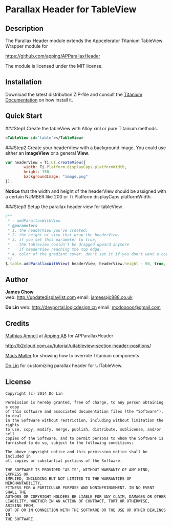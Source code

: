 # Parallax Header for TableView

## Description

The Parallax Header module extends the Appcelerator Titanium TableView
Wrapper module for 

https://github.com/apping/APParallaxHeader

The module is licensed under the MIT license.

## Installation

Download the latest distribution ZIP-file and consult the [Titanium Documentation](http://docs.appcelerator.com/titanium/latest/#!/guide/Using_a_Module) on how install it.

## Quick Start

###Step1
Create the tableView with Alloy xml or pure Titanium methods.

```xml
<TableView id='table'></TableView>
```

###Step2
Create your headerView with a background image. You could use either an **ImageView** or a general **View**.

```javascript
var headerView = Ti.UI.createView({
        width: Ti.Platform.displayCaps.platformWidth,
        height: 150,
        backgroundImage: "image.png"
});
```
**Notice** that the width and height of the headerView should be assigned with a certain NUMBER like 200 or Ti.Platform.displayCaps.platformWidth.

###Step3
Setup the parallax header view for tableView.

```javascript
/**
 * - addParallaxWithView
 * @parameters
 * 1. the headerView you've created;
 * 2. the height of view that wrap the headerView.
 * 3. if you set this parameter to true, 
 *    the tableview couldn't be dragged upward anymore 
 *    if headerView reaching the top edge.
 * 4. color of the gradient cover. don't set it if you don't want a cover.  
 */
$.table.addParallaxWithView( headerView, headerView.height - 50, true, "#4A4A4A" );
```

## Author

**James Chow**  
web: http://updatedisplaylist.com
email:  james@jc888.co.uk

**Do Lin**
web: http://devportal.logicdesign.cn
email: mcdooooo@gmail.com

## Credits
[Mathias Amnell](http://twitter.com/amnell) at [Apping AB](http://apping.se) for APParallaxHeader

http://b2cloud.com.au/tutorial/uitableview-section-header-positions/

[Mads Møller](http://www.napp.dk) for showing how to override Titanium components

[Do Lin](http://twitter.com/do109) for customizing parallax header for UITableView.

## License

    Copyright (c) 2014 Do Lin

    Permission is hereby granted, free of charge, to any person obtaining a copy
    of this software and associated documentation files (the "Software"), to deal
    in the Software without restriction, including without limitation the rights
    to use, copy, modify, merge, publish, distribute, sublicense, and/or sell
    copies of the Software, and to permit persons to whom the Software is
    furnished to do so, subject to the following conditions:

    The above copyright notice and this permission notice shall be included in
    all copies or substantial portions of the Software.

    THE SOFTWARE IS PROVIDED "AS IS", WITHOUT WARRANTY OF ANY KIND, EXPRESS OR
    IMPLIED, INCLUDING BUT NOT LIMITED TO THE WARRANTIES OF MERCHANTABILITY,
    FITNESS FOR A PARTICULAR PURPOSE AND NONINFRINGEMENT. IN NO EVENT SHALL THE
    AUTHORS OR COPYRIGHT HOLDERS BE LIABLE FOR ANY CLAIM, DAMAGES OR OTHER
    LIABILITY, WHETHER IN AN ACTION OF CONTRACT, TORT OR OTHERWISE, ARISING FROM,
    OUT OF OR IN CONNECTION WITH THE SOFTWARE OR THE USE OR OTHER DEALINGS IN
    THE SOFTWARE.
